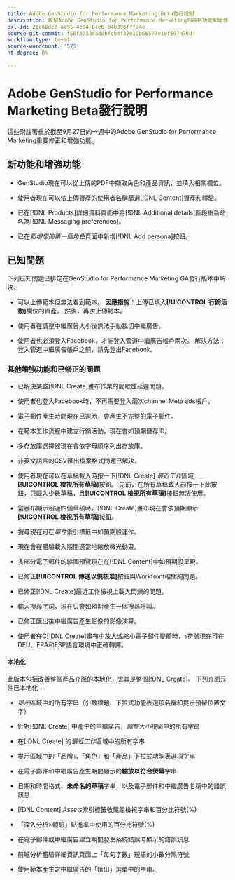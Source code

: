 ```yaml
---
title: Adobe GenStudio for Performance Marketing Beta發行說明
description: 瞭解Adobe GenStudio for Performance Marketing的最新功能和增強功能。
exl-id: 2ae60dcb-ac95-4ed4-bceb-84b396f7fa4e
source-git-commit: f56f3733ead0bfcb4f37e10b66577e1ef597b76d
workflow-type: tm+mt
source-wordcount: '575'
ht-degree: 0%

---
```


# Adobe GenStudio for Performance Marketing Beta發行說明

這些附註著重於截至9月27日的一週中的Adobe GenStudio for Performance Marketing重要修正和增強功能。

## 新功能和增強功能

* GenStudio現在可以從上傳的PDF中擷取角色和產品資訊，並填入相關欄位。<!-- GS-3806 -->

* 使用者現在可以依上傳資產的使用者名稱篩選[!DNL Content]資產和體驗。<!-- GS-1808 -->

* 已在[!DNL Products]詳細資料頁面中將[!DNL Additional details]區段重新命名為[!DNL Messaging preferences]。<!-- GS-5133 5134 -->

* 已在&#x200B;_新增您的第一個角色_&#x200B;頁面中新增[!DNL Add persona]按鈕。<!-- GS-5132 -->

## 已知問題

下列已知問題已排定在GenStudio for Performance Marketing GA發行版本中解決。

* 可以上傳範本但無法看到範本。 **因應措施**：上傳已填入&#x200B;**[!UICONTROL 行銷活動]**&#x200B;欄位的資產。 然後，再次上傳範本。<!-- GS-4815 5650-->

* 使用者在調整中繼廣告大小後無法手動裁切中繼廣告。<!-- GS-5871 -->

* 使用者也必須登入Facebook，才能登入管道中繼廣告帳戶兩次。 解決方法：登入管道中繼廣告帳戶之前，請先登出Facebook。<!-- GS-3009 -->

### 其他增強功能和已修正的問題

* 已解決某些[!DNL Create]畫布作業的間歇性延遲問題。<!-- GS-5203 -->

* 使用者也登入Facebook時，不再需要登入兩次channel Meta ads帳戶。<!-- GS-4806 -->

* 電子郵件產生時間現在已逾時，會產生不完整的電子郵件。<!-- GS-5209 -->

* 在範本工作流程中建立行銷活動，現在會如預期儲存ID。 <!-- GS-4923 -->

* 多存放庫選擇器現在會依字母順序列出存放庫。<!-- GS-5553 -->

* 非英文語言的CSV匯出檔案格式問題已解決。<!-- GS-5141 -->

* 使用者現在可以在草稿載入時按一下[!DNL Create] _最近工作_&#x200B;區域&#x200B;**[!UICONTROL 檢視所有草稿]**&#x200B;按鈕。 先前，在所有草稿載入前按一下此按鈕，只載入少數草稿，且&#x200B;**[!UICONTROL 檢視所有草稿]**&#x200B;按鈕無法使用。<!-- GS-3938 -->

* 當畫布顯示超過四個草稿時，[!DNL Create]畫布現在會依預期顯示&#x200B;**[!UICONTROL 檢視所有草稿]**&#x200B;按鈕。<!-- GS-5588 -->

* 搜尋現在可在&#x200B;_屬性_&#x200B;索引標籤中如預期般運作。<!-- GS-5658 -->

* 現在會在體驗載入期間適當地縮放微光動畫。<!-- GS-5574 -->

* 多部分電子郵件的縮圖預覽現在在[!DNL Content]中如預期般呈現。<!-- GS-5258 -->

* 已修正&#x200B;**[!UICONTROL 傳送以供核准]**&#x200B;按鈕與Workfront相關的問題。<!-- GS-5847 -->

* 已修正[!DNL Create]最近工作檢視上載入閃爍的問題。<!-- GS-5589 -->

* 輸入搜尋字詞，現在只會如預期產生一個搜尋呼叫。 <!-- GS-2999 -->

* 已修正匯出後中繼廣告產生影像的影像演算。<!-- GS-5749 -->

* 使用者在C[!DNL Create]畫布中放大或縮小電子郵件變體時，`%`符號現在可在DEU、FRA和ESP語言環境中正確轉譯。<!-- GS-5007 -->

#### 本地化

此版本包括改善整個產品介面的本地化，尤其是整個[!DNL Create]。 下列介面元件已本地化： <!-- GS-5295 -->

* _提示_&#x200B;區域中的所有字串（引數標題、下拉式功能表選項名稱和提示預留位置文字） <!-- GS-5027 -->

* 針對[!DNL Create] <!-- GS-5035 -->中產生的中繼廣告，_調整大小_&#x200B;視窗中的所有字串

* 在[!DNL Create] <!-- GS-5037 -->的&#x200B;_最近工作_&#x200B;區域中的所有字串

* 提示區域<!-- GS-5293 -->中的「品牌」、「角色」和「產品」下拉式功能表選項字串

* 在電子郵件和中繼廣告產生<!-- GS-5063 -->期間顯示的&#x200B;**縮放以符合熒幕**&#x200B;字串

* 日期和時間格式、**未命名的草稿**&#x200B;字串，以及電子郵件和中繼廣告名稱<!-- GS-5023 5022 5048-->中的錯誤訊息

* [!DNL Content] _Assets_&#x200B;索引標籤收藏館檢視字串和百分比符號(%) <!-- GS-4983 4984-->

* 「深入分析>體驗」點進率<!-- GS-4279 -->中使用的百分比符號(%)

* 在電子郵件或中繼廣告建立期間發生系統錯誤時顯示的錯誤訊息<!-- GS-5061 -->

* 前瞻分析體驗詳細資訊頁面<!-- GS-4986 -->上「每句字數」短語的小數分隔符號

* 使用範本產生之中繼廣告的「匯出」選單中的字串。<!-- GS-5031 -->

